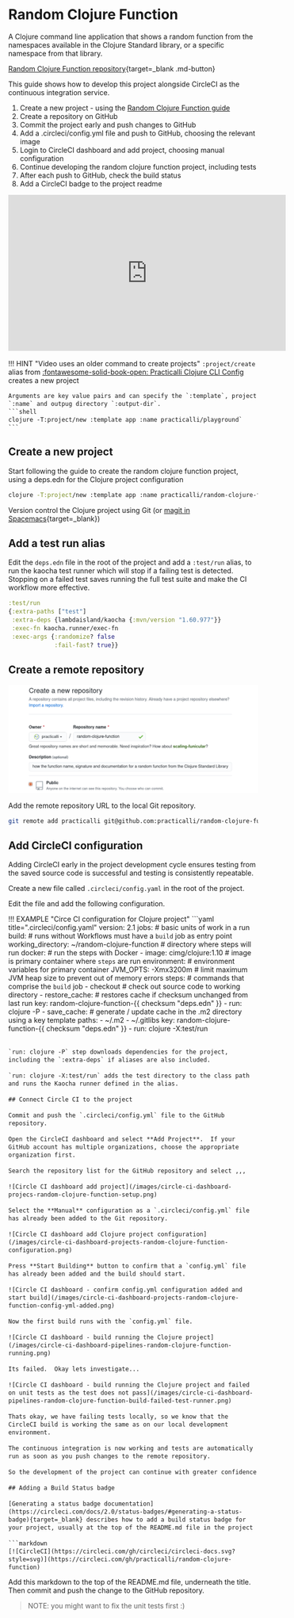 # Random Clojure Function

A Clojure command line application that shows a random function from the namespaces available in the Clojure Standard library, or a specific namespace from that library.

[Random Clojure Function repository](https://github.com/practicalli/random-clojure-function){target=_blank .md-button}

This guide shows how to develop this project alongside CircleCI as the continuous integration service.

1. Create a new project - using the [Random Clojure Function guide](/simple-projects/random-clojure-function.md)
2. Create a repository on GitHub
3. Commit the project early and push changes to GitHub
4. Add a .circleci/config.yml file and push to GitHub, choosing the relevant image
5. Login to CircleCI dashboard and add project, choosing manual configuration
6. Continue developing the random clojure function project, including tests
7. After each push to GitHub, check the build status
8. Add a CircleCI badge to the project readme

<p style="text-align:center">
<iframe width="560" height="315" src="https://www.youtube.com/embed/sXZKrD4cAFk" title="YouTube video player" frameborder="0" allow="accelerometer; autoplay; clipboard-write; encrypted-media; gyroscope; picture-in-picture" allowfullscreen></iframe>
</p>

!!! HINT "Video uses an older command to create projects"
    `:project/create` alias from [:fontawesome-solid-book-open: Practicalli Clojure CLI Config](/clojure/clojure-cli/practicalli-config/) creates a new project

    Arguments are key value pairs and can specify the `:template`, project `:name` and outpug directory `:output-dir`.
    ```shell
    clojure -T:project/new :template app :name practicalli/playground`
    ```

## Create a new project

Start following the guide to create the random clojure function project, using a deps.edn for the Clojure project configuration

```bash
clojure -T:project/new :template app :name practicalli/random-clojure-function
```

Version control the Clojure project using Git (or [magit in Spacemacs](https://practical.li/spacemacs/source-control/){target=_blank})

## Add a test run alias

Edit the `deps.edn` file in the root of the project and add a `:test/run` alias, to run the kaocha test runner which will stop if a failing test is detected.  Stopping on a failed test saves running the full test suite and make the CI workflow more effective.

```clojure title="Project deps.edn"
:test/run
{:extra-paths ["test"]
 :extra-deps {lambdaisland/kaocha {:mvn/version "1.60.977"}}
 :exec-fn kaocha.runner/exec-fn
 :exec-args {:randomize? false
             :fail-fast? true}}
```

## Create a remote repository

![GitHub new repository](/images/github-repository-create-new.png)

Add the remote repository URL to the local Git repository.

```bash
git remote add practicalli git@github.com:practicalli/random-clojure-function.git
```

## Add CircleCI configuration

Adding CircleCI early in the project development cycle ensures testing from the saved source code is successful and testing is consistently repeatable.

Create a new file called `.circleci/config.yaml` in the root of the project.

Edit the file and add the following configuration.

!!! EXAMPLE "Circe CI configuration for Clojure project"
    ```yaml title=".circleci/config.yaml"
    version: 2.1
    jobs:                                               # basic units of work in a run
      build:                                            # runs without Workflows must have a `build` job as entry point
        working_directory: ~/random-clojure-function    # directory where steps will run
        docker:                                         # run the steps with Docker
          - image:  cimg/clojure:1.10                   # image is primary container where `steps` are run
        environment:                                    # environment variables for primary container
          JVM_OPTS: -Xmx3200m                           # limit maximum JVM heap size to prevent out of memory errors
        steps:                                          # commands that comprise the `build` job
          - checkout                                    # check out source code to working directory
          - restore_cache:                              # restores cache if checksum unchanged from last run
              key: random-clojure-function-{{ checksum "deps.edn" }}
          - run: clojure -P
          - save_cache:                                 # generate / update cache in the .m2 directory using a key template
              paths:
                - ~/.m2
                - ~/.gitlibs
              key: random-clojure-function-{{ checksum "deps.edn" }}
          - run: clojure -X:test/run

```

`run: clojure -P` step downloads dependencies for the project, including the `:extra-deps` if aliases are also included.

`run: clojure -X:test/run` adds the test directory to the class path and runs the Kaocha runner defined in the alias.

## Connect Circle CI to the project

Commit and push the `.circleci/config.yml` file to the GitHub repository.

Open the CircleCI dashboard and select **Add Project**.  If your GitHub account has multiple organizations, choose the appropriate organization first.

Search the repository list for the GitHub repository and select ,,,

![Circle CI dashboard add project](/images/circle-ci-dashboard-projecs-random-clojure-function-setup.png)

Select the **Manual** configuration as a `.circleci/config.yml` file has already been added to the Git repository.

![Circle CI dashboard add Clojure project configuration](/images/circle-ci-dashboard-projects-random-clojure-function-configuration.png)

Press **Start Building** button to confirm that a `config.yml` file has already been added and the build should start.

![Circle CI dashboard - confirm config.yml configuration added and start build](/images/circle-ci-dashboard-projects-random-clojure-function-config-yml-added.png)

Now the first build runs with the `config.yml` file.

![Circle CI dashboard - build running the Clojure project](/images/circle-ci-dashboard-pipelines-random-clojure-function-running.png)

Its failed.  Okay lets investigate...

![Circle CI dashboard - build running the Clojure project and failed on unit tests as the test does not pass](/images/circle-ci-dashboard-pipelines-random-clojure-function-build-failed-test-runner.png)

Thats okay, we have failing tests locally, so we know that the CircleCI build is working the same as on our local development environment.

The continuous integration is now working and tests are automatically run as soon as you push changes to the remote repository.

So the development of the project can continue with greater confidence

## Adding a Build Status badge

[Generating a status badge documentation](https://circleci.com/docs/2.0/status-badges/#generating-a-status-badge){target=_blank} describes how to add a build status badge for your project, usually at the top of the README.md file in the project

```markdown
[![CircleCI](https://circleci.com/gh/circleci/circleci-docs.svg?style=svg)](https://circleci.com/gh/practicalli/random-clojure-function)
```

Add this markdown to the top of the README.md file, underneath the title.  Then commit and push the change to the GitHub repository.

> NOTE: you might want to fix the unit tests first :)

